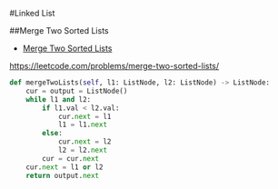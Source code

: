 #Linked List

##Merge Two Sorted Lists

+ [Merge Two Sorted Lists](#merge-two-sorted-lists)

https://leetcode.com/problems/merge-two-sorted-lists/

``` python
def mergeTwoLists(self, l1: ListNode, l2: ListNode) -> ListNode:
    cur = output = ListNode()
    while l1 and l2:
        if l1.val < l2.val:
            cur.next = l1
            l1 = l1.next
        else:
            cur.next = l2
            l2 = l2.next
        cur = cur.next
    cur.next = l1 or l2
    return output.next
```